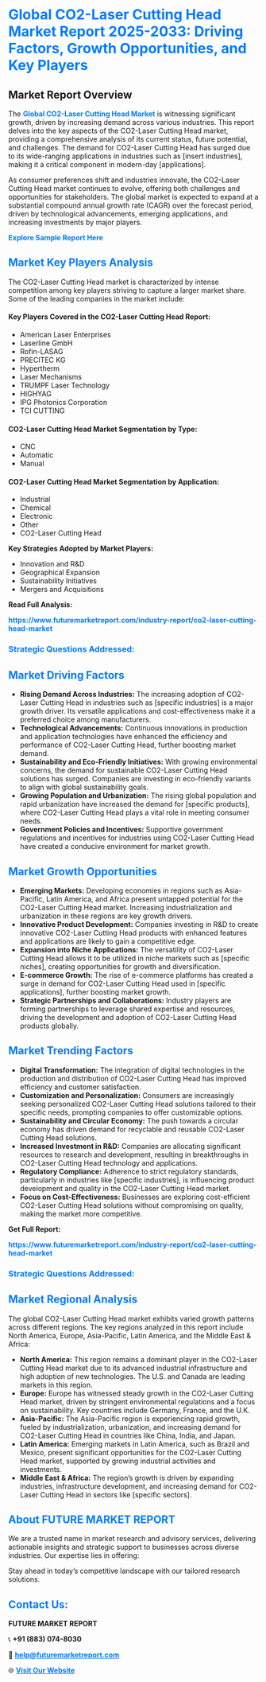 <h1 style="color: #007BFF;">Global CO2-Laser Cutting Head Market Report 2025-2033: Driving Factors, Growth Opportunities, and Key Players</h1>

<section id="overview">
<h2>Market Report Overview</h2>
<p>The <a href="https://www.futuremarketreport.com/industry-report/co2-laser-cutting-head-market" style="color: #007BFF; text-decoration: none;"><strong>Global CO2-Laser Cutting Head Market</strong></a> is witnessing significant growth, driven by increasing demand across various industries. This report delves into the key aspects of the CO2-Laser Cutting Head market, providing a comprehensive analysis of its current status, future potential, and challenges. The demand for CO2-Laser Cutting Head has surged due to its wide-ranging applications in industries such as [insert industries], making it a critical component in modern-day [applications].</p>
<p>As consumer preferences shift and industries innovate, the CO2-Laser Cutting Head market continues to evolve, offering both challenges and opportunities for stakeholders. The global market is expected to expand at a substantial compound annual growth rate (CAGR) over the forecast period, driven by technological advancements, emerging applications, and increasing investments by major players.</p>
</section>

<section id="overview">
<p><a href="https://www.futuremarketreport.com/request-sample/reportId=128767" style="color: #007BFF; text-decoration: none;"><strong>Explore Sample Report Here</strong></a></p>
</section>

<section id="key-players">
<h2 style="color: #007BFF;">Market Key Players Analysis</h2>
<p>The CO2-Laser Cutting Head market is characterized by intense competition among key players striving to capture a larger market share. Some of the leading companies in the market include:</p>
<h4>Key Players Covered in the CO2-Laser Cutting Head Report:</h4>
<ul><li>American Laser Enterprises</li><li>Laserline GmbH</li><li>Rofin-LASAG</li><li>PRECITEC KG</li><li>Hypertherm</li><li>Laser Mechanisms</li><li>TRUMPF Laser Technology</li><li>HIGHYAG</li><li>IPG Photonics Corporation</li><li>TCI CUTTING</li></ul>
<h4>CO2-Laser Cutting Head Market Segmentation by Type:</h4>
<ul><li>CNC</li><li>Automatic</li><li>Manual</li></ul>

<h4>CO2-Laser Cutting Head Market Segmentation by Application:</h4>
<ul><li>Industrial</li><li>Chemical</li><li>Electronic</li><li>Other</li><li>CO2-Laser Cutting Head</li></ul>
<p><strong>Key Strategies Adopted by Market Players:</strong></p>
<ul>
<li>Innovation and R&D</li>
<li>Geographical Expansion</li>
<li>Sustainability Initiatives</li>
<li>Mergers and Acquisitions</li>
</ul>
</section>

<section>
<p><strong>Read Full Analysis: </strong></p><a href="https://www.futuremarketreport.com/industry-report/co2-laser-cutting-head-market" style="color: #007BFF; text-decoration: none;"><strong>https://www.futuremarketreport.com/industry-report/co2-laser-cutting-head-market</strong></a>
<h3 style="color: #007BFF;">Strategic Questions Addressed:</h3>
</section>

<section id="driving-factors">
<h2 style="color: #007BFF;">Market Driving Factors</h2>
<ul>
<li><strong>Rising Demand Across Industries:</strong> The increasing adoption of CO2-Laser Cutting Head in industries such as [specific industries] is a major growth driver. Its versatile applications and cost-effectiveness make it a preferred choice among manufacturers.</li>
<li><strong>Technological Advancements:</strong> Continuous innovations in production and application technologies have enhanced the efficiency and performance of CO2-Laser Cutting Head, further boosting market demand.</li>
<li><strong>Sustainability and Eco-Friendly Initiatives:</strong> With growing environmental concerns, the demand for sustainable CO2-Laser Cutting Head solutions has surged. Companies are investing in eco-friendly variants to align with global sustainability goals.</li>
<li><strong>Growing Population and Urbanization:</strong> The rising global population and rapid urbanization have increased the demand for [specific products], where CO2-Laser Cutting Head plays a vital role in meeting consumer needs.</li>
<li><strong>Government Policies and Incentives:</strong> Supportive government regulations and incentives for industries using CO2-Laser Cutting Head have created a conducive environment for market growth.</li>
</ul>
</section>

<section id="growth-opportunities">
<h2 style="color: #007BFF;">Market Growth Opportunities</h2>
<ul>
<li><strong>Emerging Markets:</strong> Developing economies in regions such as Asia-Pacific, Latin America, and Africa present untapped potential for the CO2-Laser Cutting Head market. Increasing industrialization and urbanization in these regions are key growth drivers.</li>
<li><strong>Innovative Product Development:</strong> Companies investing in R&D to create innovative CO2-Laser Cutting Head products with enhanced features and applications are likely to gain a competitive edge.</li>
<li><strong>Expansion into Niche Applications:</strong> The versatility of CO2-Laser Cutting Head allows it to be utilized in niche markets such as [specific niches], creating opportunities for growth and diversification.</li>
<li><strong>E-commerce Growth:</strong> The rise of e-commerce platforms has created a surge in demand for CO2-Laser Cutting Head used in [specific applications], further boosting market growth.</li>
<li><strong>Strategic Partnerships and Collaborations:</strong> Industry players are forming partnerships to leverage shared expertise and resources, driving the development and adoption of CO2-Laser Cutting Head products globally.</li>
</ul>
</section>

<section id="trending-factors">
<h2 style="color: #007BFF;">Market Trending Factors</h2>
<ul>
<li><strong>Digital Transformation:</strong> The integration of digital technologies in the production and distribution of CO2-Laser Cutting Head has improved efficiency and customer satisfaction.</li>
<li><strong>Customization and Personalization:</strong> Consumers are increasingly seeking personalized CO2-Laser Cutting Head solutions tailored to their specific needs, prompting companies to offer customizable options.</li>
<li><strong>Sustainability and Circular Economy:</strong> The push towards a circular economy has driven demand for recyclable and reusable CO2-Laser Cutting Head solutions.</li>
<li><strong>Increased Investment in R&D:</strong> Companies are allocating significant resources to research and development, resulting in breakthroughs in CO2-Laser Cutting Head technology and applications.</li>
<li><strong>Regulatory Compliance:</strong> Adherence to strict regulatory standards, particularly in industries like [specific industries], is influencing product development and quality in the CO2-Laser Cutting Head market.</li>
<li><strong>Focus on Cost-Effectiveness:</strong> Businesses are exploring cost-efficient CO2-Laser Cutting Head solutions without compromising on quality, making the market more competitive.</li>
</ul>
</section>

<section>
<p><strong>Get Full Report: </strong></p><a href="https://www.futuremarketreport.com/industry-report/co2-laser-cutting-head-market" style="color: #007BFF; text-decoration: none;"><strong>https://www.futuremarketreport.com/industry-report/co2-laser-cutting-head-market</strong></a>
<h3 style="color: #007BFF;">Strategic Questions Addressed:</h3>
</section>


<section id="regional-analysis">
<h2 style="color: #007BFF;">Market Regional Analysis</h2>
<p>The global CO2-Laser Cutting Head market exhibits varied growth patterns across different regions. The key regions analyzed in this report include North America, Europe, Asia-Pacific, Latin America, and the Middle East & Africa:</p>
<ul>
<li><strong>North America:</strong> This region remains a dominant player in the CO2-Laser Cutting Head market due to its advanced industrial infrastructure and high adoption of new technologies. The U.S. and Canada are leading markets in this region.</li>
<li><strong>Europe:</strong> Europe has witnessed steady growth in the CO2-Laser Cutting Head market, driven by stringent environmental regulations and a focus on sustainability. Key countries include Germany, France, and the U.K.</li>
<li><strong>Asia-Pacific:</strong> The Asia-Pacific region is experiencing rapid growth, fueled by industrialization, urbanization, and increasing demand for CO2-Laser Cutting Head in countries like China, India, and Japan.</li>
<li><strong>Latin America:</strong> Emerging markets in Latin America, such as Brazil and Mexico, present significant opportunities for the CO2-Laser Cutting Head market, supported by growing industrial activities and investments.</li>
<li><strong>Middle East & Africa:</strong> The region’s growth is driven by expanding industries, infrastructure development, and increasing demand for CO2-Laser Cutting Head in sectors like [specific sectors].</li>
</ul>
</section>

<footer>
<h2 style="color: #007BFF;">About FUTURE MARKET REPORT</h2>
<p>We are a trusted name in market research and advisory services, delivering actionable insights and strategic support to businesses across diverse industries. Our expertise lies in offering:</p>

<p>Stay ahead in today’s competitive landscape with our tailored research solutions.</p>

<h2 style="color: #007BFF;">Contact Us:</h2>
<p><strong>FUTURE MARKET REPORT</strong></p>
<p>📞 <strong>+91 (883) 074-8030</strong></p>
<p>📧 <strong><a href="mailto:help@futuremarketreport.com" style="color: #007BFF;">help@futuremarketreport.com</a></strong></p>
<p>🌐 <strong><a href="https://www.futuremarketreport.com/" style="color: #007BFF;">Visit Our Website</a></strong></p>
</footer>